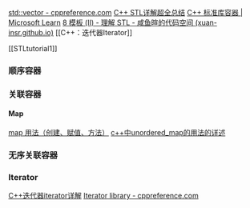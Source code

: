[std::vector - cppreference.com](https://en.cppreference.com/w/cpp/container/vector)
[C++ STL详解超全总结](https://blog.csdn.net/qq_50285142/article/details/114026148)
[C++ 标准库容器 | Microsoft Learn](https://learn.microsoft.com/zh-cn/cpp/standard-library/stl-containers?view=msvc-170)
[8 模板 (II) - 理解 STL - 咸鱼暄的代码空间 (xuan-insr.github.io)](https://xuan-insr.github.io/cpp/cpp_restart/8_stl/)
[[C++：迭代器Iterator]]

[[STLtutorial1]]
### 顺序容器



### 关联容器
#### Map
[map 用法（创建、赋值、方法）](https://blog.csdn.net/ULTRAmanTAROACE/article/details/137115610)
[c++中unordered_map的用法的详述](https://blog.csdn.net/jpc20144055069/article/details/108170073)

### 无序关联容器



### Iterator
[C++迭代器iterator详解](https://blog.csdn.net/QIANGWEIYUAN/article/details/89184546)
[Iterator library - cppreference.com](https://en.cppreference.com/w/cpp/iterator)
